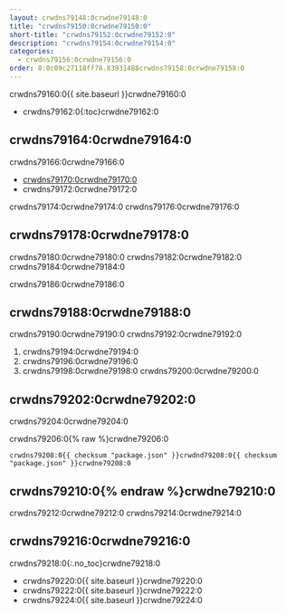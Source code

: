```yaml
---
layout: crwdns79148:0crwdne79148:0
title: "crwdns79150:0crwdne79150:0"
short-title: "crwdns79152:0crwdne79152:0"
description: "crwdns79154:0crwdne79154:0"
categories:
  - crwdns79156:0crwdne79156:0
order: 8:0c09c27118ff78.83931488crwdns79158:0crwdne79158:0
---
```

crwdns79160:0{{ site.baseurl }}crwdne79160:0

- crwdns79162:0{:toc}crwdne79162:0

## crwdns79164:0crwdne79164:0

crwdns79166:0crwdne79166:0

- <a href="crwdns79168:0crwdne79168:0" target="_blank">crwdns79170:0crwdne79170:0</a>
- crwdns79172:0crwdne79172:0

crwdns79174:0crwdne79174:0 crwdns79176:0crwdne79176:0

## crwdns79178:0crwdne79178:0

crwdns79180:0crwdne79180:0 crwdns79182:0crwdne79182:0 crwdns79184:0crwdne79184:0

crwdns79186:0crwdne79186:0

## crwdns79188:0crwdne79188:0

crwdns79190:0crwdne79190:0 crwdns79192:0crwdne79192:0

1. crwdns79194:0crwdne79194:0
2. crwdns79196:0crwdne79196:0
3. crwdns79198:0crwdne79198:0 crwdns79200:0crwdne79200:0

## crwdns79202:0crwdne79202:0

crwdns79204:0crwdne79204:0

crwdns79206:0{% raw %}crwdne79206:0

    crwdns79208:0{{ checksum "package.json" }}crwdnd79208:0{{ checksum "package.json" }}crwdne79208:0
    

## crwdns79210:0{% endraw %}crwdne79210:0

crwdns79212:0crwdne79212:0 crwdns79214:0crwdne79214:0

## crwdns79216:0crwdne79216:0

crwdns79218:0{:.no_toc}crwdne79218:0

- crwdns79220:0{{ site.baseurl }}crwdne79220:0
- crwdns79222:0{{ site.baseurl }}crwdne79222:0
- crwdns79224:0{{ site.baseurl }}crwdne79224:0